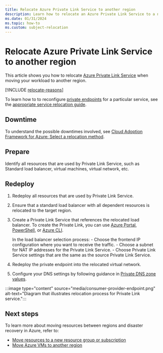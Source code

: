 ```yaml
---
title: Relocate Azure Private Link Service to another region
description: Learn how to relocate an Azure Private Link Service to a new region
ms.date: 01/31/2024
ms.topic: how-to
ms.custom: subject-relocation
---
```


# Relocate Azure Private Link Service to another region

This article shows you how to relocate [Azure Private Link Service](/azure/private-link/private-link-overview) when moving your workload to another region.

[!INCLUDE [relocate-reasons](./includes/service-relocation-reason-include.md)]

To learn how to to reconfigure [private endpoints](/azure/private-link/private-link-overview) for a particular service, see the [appropriate service relocation guide](../move-resources-overview.md).

## Downtime

To understand the possible downtimes involved, see [Cloud Adoption Framework for Azure: Select a relocation method](/azure/cloud-adoption-framework/relocate/select#select-a-relocation-method).

## Prepare

Identify all resources that are used by Private Link Service, such as Standard load balancer, virtual machines, virtual network, etc.

## Redeploy

1. Redeploy all resources that are used by Private Link Service.
1. Ensure that a standard load balancer with all dependent resources is relocated to the target region.
1. Create a Private Link Service that references the relocated load balancer. To create the Private Link, you can use [Azure Portal](/azure/private-link/create-private-link-service-portal), [PowerShell](/azure/private-link/create-private-link-service-powershell), or [Azure CLI](/azure/private-link/create-private-link-service-cli).

    In the load balancer selection process:
        - Choose the frontend IP configuration where you want to receive the traffic.
        - Choose a subnet for NAT IP addresses for the Private Link Service.
        - Choose Private Link Service settings that are the same as the source Private Link Service.

1. Redeploy the private endpoint into the relocated virtual network.
1. Configure your DNS settings by following guidance in [Private DNS zone values](/azure/private-link/private-endpoint-dns?branch=main).

:::image type="content" source="media/consumer-provider-endpoint.png" alt-text="Diagram that illustrates relocation process for Private Link service.":::

## Next steps

To learn more about moving resources between regions and disaster recovery in Azure, refer to:

- [Move resources to a new resource group or subscription](../move-resource-group-and-subscription.md)
- [Move Azure VMs to another region](../../../site-recovery/azure-to-azure-tutorial-migrate.md)
